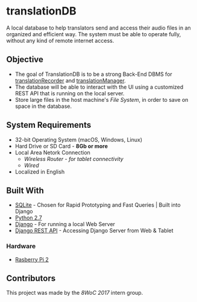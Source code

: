 # translationDB
A local database to help translators send and access their audio files in an organized and efficient way. The system must be able to operate fully, without any kind of remote internet access. 

## Objective
- The goal of TranslationDB is to be a strong Back-End DBMS for [translationRecorder](https://github.com/WycliffeAssociates/translationRecorder) and [translationManager](https://github.com/WycliffeAssociates/8woc2017).
- The database will be able to interact with the UI using a customized REST API that is running on the local server.
- Store large files in the host machine's *File System*, in order to save on space in the database.

## System Requirements
* 32-bit Operating System (macOS, Windows, Linux)
* Hard Drive or SD Card - **8Gb or more**
* Local Area Netork Connection
   - *Wireless Router - for tablet connectivity*
   - *Wired*
* Localized in English

## Built With
* [SQLite](https://www.sqlite.org/index.html) - Chosen for Rapid Prototyping and Fast Queries | Built into Django
* [Python 2.7](https://www.python.org/download/releases/2.7/)
* [Django](https://github.com/django/django) - For running a local Web Server
* [Django REST API](http://www.django-rest-framework.org/) - Accessing Django Server from Web & Tablet

### Hardware 
* [Rasberry Pi 2](https://www.raspberrypi.org/products/raspberry-pi-2-model-b/)

## Contributors
This project was made by the *8WoC 2017* intern group.
